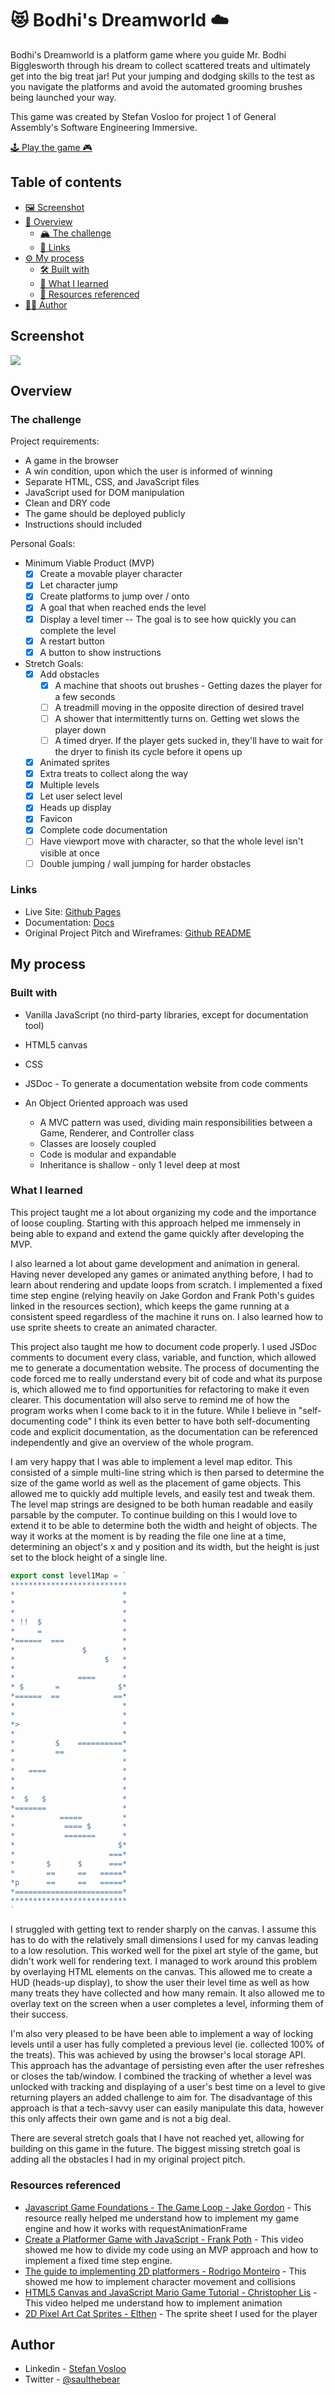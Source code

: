 # 😻 Bodhi's Dreamworld ☁️

Bodhi's Dreamworld is a platform game where you guide Mr. Bodhi Bigglesworth through his dream to collect scattered treats and ultimately get into the big treat jar! Put your jumping and dodging skills to the test as you navigate the platforms and avoid the automated grooming brushes being launched your way.

This game was created by Stefan Vosloo for project 1 of General Assembly's Software Engineering Immersive.

[🕹 Play the game 🎮](https://saulthebear.github.io/bodhi-dreamworld/)

## Table of contents

- [🖼 Screenshot](#screenshot)
- [👀 Overview](#overview)
  - [🏔 The challenge](#the-challenge)
  - [🔗 Links](#links)
- [⚙️ My process](#my-process)
  - [🛠 Built with](#built-with)
  - [🧠 What I learned](#what-i-learned)
  - [🔎 Resources referenced](#resources-referenced)
- [🧑‍💻 Author](#author)

## Screenshot

![](./screenshot.png)

## Overview

### The challenge

Project requirements:

- A game in the browser
- A win condition, upon which the user is informed of winning
- Separate HTML, CSS, and JavaScript files
- JavaScript used for DOM manipulation
- Clean and DRY code
- The game should be deployed publicly
- Instructions should included

Personal Goals:

- Minimum Viable Product (MVP)
  - [x] Create a movable player character
  - [x] Let character jump
  - [x] Create platforms to jump over / onto
  - [x] A goal that when reached ends the level
  - [x] Display a level timer -- The goal is to see how quickly you can complete the level
  - [x] A restart button
  - [x] A button to show instructions
- Stretch Goals:
  - [x] Add obstacles
    - [x] A machine that shoots out brushes - Getting dazes the player for a few seconds
    - [ ] A treadmill moving in the opposite direction of desired travel
    - [ ] A shower that intermittently turns on. Getting wet slows the player down
    - [ ] A timed dryer. If the player gets sucked in, they'll have to wait for the dryer to finish its cycle before it opens up
  - [x] Animated sprites
  - [x] Extra treats to collect along the way
  - [x] Multiple levels
  - [x] Let user select level
  - [x] Heads up display
  - [x] Favicon
  - [x] Complete code documentation
  - [ ] Have viewport move with character, so that the whole level isn't visible at once
  - [ ] Double jumping / wall jumping for harder obstacles

### Links

- Live Site: [Github Pages](https://saulthebear.github.io/bodhi-dreamworld/)
- Documentation: [Docs](https://saulthebear.github.io/bodhi-dreamworld/docs)
- Original Project Pitch and Wireframes: [Github README](./Project%20Pitch.md)

## My process

### Built with

- Vanilla JavaScript (no third-party libraries, except for documentation tool)
- HTML5 canvas
- CSS
- JSDoc - To generate a documentation website from code comments

- An Object Oriented approach was used
  - A MVC pattern was used, dividing main responsibilities between a Game, Renderer, and Controller class
  - Classes are loosely coupled
  - Code is modular and expandable
  - Inheritance is shallow - only 1 level deep at most

### What I learned

This project taught me a lot about organizing my code and the importance of loose coupling. Starting with this approach helped me immensely in being able to expand and extend the game quickly after developing the MVP.

I also learned a lot about game development and animation in general. Having never developed any games or animated anything before, I had to learn about rendering and update loops from scratch. I implemented a fixed time step engine (relying heavily on Jake Gordon and Frank Poth's guides linked in the resources section), which keeps the game running at a consistent speed regardless of the machine it runs on. I also learned how to use sprite sheets to create an animated character.

This project also taught me how to document code properly. I used JSDoc comments to document every class, variable, and function, which allowed me to generate a documentation website. The process of documenting the code forced me to really understand every bit of code and what its purpose is, which allowed me to find opportunities for refactoring to make it even clearer. This documentation will also serve to remind me of how the program works when I come back to it in the future. While I believe in "self-documenting code" I think its even better to have both self-documenting code and explicit documentation, as the documentation can be referenced independently and give an overview of the whole program.

I am very happy that I was able to implement a level map editor. This consisted of a simple multi-line string which is then parsed to determine the size of the game world as well as the placement of game objects. This allowed me to quickly add multiple levels, and easily test and tweak them. The level map strings are designed to be both human readable and easily parsable by the computer. To continue building on this I would love to extend it to be able to determine both the width and height of objects. The way it works at the moment is by reading the file one line at a time, determining an object's x and y position and its width, but the height is just set to the block height of a single line.

```js
export const level1Map = `
**************************
*                        *
*                        *
*                        *
* !!  $                  *
*     =                  *
*======  ===             *
*               $        *
*                    $   *
*                        *
*              ====      *
* $       =             $*
*======  ==            ==*
*                        *
*                        *
*>                       *
*                        *
*         $    ==========*
*         ==             *
*                        *
*   ====                 *
*                        *
*                        *
*  $   $                 *
*=======                 *
*          =====         *
*           ==== $       *
*           =======      *
*                       $*
*                     ===*
*       $      $      ===*
*       ==     ==   =====*
*p      ==     ==   =====*
*========================*
**************************
`
```

I struggled with getting text to render sharply on the canvas. I assume this has to do with the relatively small dimensions I used for my canvas leading to a low resolution. This worked well for the pixel art style of the game, but didn't work well for rendering text. I managed to work around this problem by overlaying HTML elements on the canvas. This allowed me to create a HUD (heads-up display), to show the user their level time as well as how many treats they have collected and how many remain. It also allowed me to overlay text on the screen when a user completes a level, informing them of their success.

I'm also very pleased to be have been able to implement a way of locking levels until a user has fully completed a previous level (ie. collected 100% of the treats). This was achieved by using the browser's local storage API. This approach has the advantage of persisting even after the user refreshes or closes the tab/window. I combined the tracking of whether a level was unlocked with tracking and displaying of a user's best time on a level to give returning players an added challenge to aim for. The disadvantage of this approach is that a tech-savvy user can easily manipulate this data, however this only affects their own game and is not a big deal.

There are several stretch goals that I have not reached yet, allowing for building on this game in the future. The biggest missing stretch goal is adding all the obstacles I had in my original project pitch.

### Resources referenced

- [Javascript Game Foundations - The Game Loop - Jake Gordon](https://codeincomplete.com/articles/javascript-game-foundations-the-game-loop/) - This resource really helped me understand how to implement my game engine and how it works with requestAnimationFrame
- [Create a Platformer Game with JavaScript - Frank Poth](https://www.youtube.com/watch?v=w-OKdSHRlfA) - This video showed me how to divide my code using an MVP approach and how to implement a fixed time step engine.
- [The guide to implementing 2D platformers - Rodrigo Monteiro](http://higherorderfun.com/blog/2012/05/20/the-guide-to-implementing-2d-platformers/) - This showed me how to implement character movement and collisions
- [HTML5 Canvas and JavaScript Mario Game Tutorial - Christopher Lis](https://www.youtube.com/watch?v=4q2vvZn5aoo) - This video helped me understand how to implement animation
- [2D Pixel Art Cat Sprites - Elthen](https://elthen.itch.io/2d-pixel-art-cat-sprites) - The sprite sheet I used for the player

## Author

- Linkedin - [Stefan Vosloo](https://www.linkedin.com/in/stefan-vosloo/)
- Twitter - [@saulthebear](https://www.twitter.com/saulthebear)
